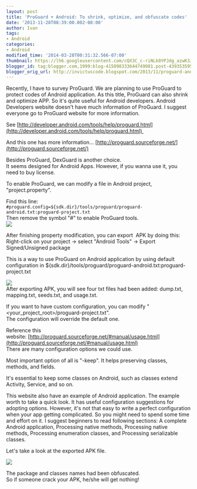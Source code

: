 ```yaml
---
layout: post
title: 'ProGuard + Android: To shrink, optimize, and obfuscate codes'
date: '2013-11-28T08:39:00.002-08:00'
author: Ivan
tags:
- Android
categories:
- Android
modified_time: '2014-03-28T00:31:32.566-07:00'
thumbnail: https://lh6.googleusercontent.com/cQX3C_c-riNLk0YPJdg_azwK3J-yBhxODQPoOcsfVPiDQZpwc7rwm_CyKOJq34s-nOYVd41Bheewjl94rBqVGywsCNwP9a8Mqy9rn6F1RZFwZmZcagNXca7rrV7D=s72-c
blogger_id: tag:blogger.com,1999:blog-415098333644749081.post-439353595896787870
blogger_orig_url: http://invictuscode.blogspot.com/2013/11/proguard-android-to-shrink-optimize-and.html
---
```


Recently, I have to survey ProGuard. We are planning to use ProGuard to protect codes of Android application. As this title, ProGuard can also shrink and optimize APP. So it's quite useful for Android developers. Android Developers website doesn't have much information of ProGuard. I suggest everyone go to ProGuard website for more information.

  

See [http://developer.android.com/tools/help/proguard.html](http://developer.android.com/tools/help/proguard.html) 

And this one has more information... [http://proguard.sourceforge.net/](http://proguard.sourceforge.net/)

  

Besides ProGuard, DexGuard is another choice.  
It seems designed for Android Apps. However, if you wanna use it, you need to buy license.  
  
To enable ProGuard, we can modify a file in Android project, "project.property".  
  
Find this line:  
`#proguard.config=${sdk.dir}/tools/proguard/proguard-android.txt:proguard-project.txt`  
Then remove the symbol "#" to enable ProGuard tools.  
![](https://lh6.googleusercontent.com/cQX3C_c-riNLk0YPJdg_azwK3J-yBhxODQPoOcsfVPiDQZpwc7rwm_CyKOJq34s-nOYVd41Bheewjl94rBqVGywsCNwP9a8Mqy9rn6F1RZFwZmZcagNXca7rrV7D)  
  
After finishing property modification, you can export  APK by doing this:  
Right-click on your project -> select "Android Tools" -> Export Signed/Unsigned package  
  
This is a way to use ProGuard on Android application by using default configuration in ${sdk.dir}/tools/proguard/proguard-android.txt:proguard-project.txt  
  
![](https://lh4.googleusercontent.com/pn8rMjwN9tUZiEatkYqOvodqQqn632HCUt8-jZrVcIHtmuU4HLD5n7pNDJtU1uQfRG6Ql0RByibLKSY95lJFHwR6AVhFgcxU5uPHzA0wAVq2WLJndCbVNsKOrJ-x)  
After exporting APK, you will see four txt files had been added: dump.txt, mapping.txt, seeds.txt, and usage.txt.  
  
If you want to have custom configuration, you can modify "<your\_project\_root>/proguard-project.txt".  
The configuration will override the default one.  
  
Reference this website: [http://proguard.sourceforge.net/#manual/usage.html](http://proguard.sourceforge.net/#manual/usage.html)  
There are many configuration options we could use.  

Most important option of all is "-keep". It helps preserving classes, methods, and fields.

It's essential to keep some classes on Android, such as classes extend Activity, Service, and so on.

This website also have an example of Android application. The example worth to take a quick look. It has useful configuration suggestions for adopting options. However, it's not that easy to write a perfect configuration when your app getting complicated. So you might need to spend some time and effort on it. I suggest beginners to read following sections: A complete Android application, Processing native methods, Processing native methods, Processing enumeration classes, and Processing serializable classes.

  

Let's take a look at the exported APK file.  

[![](http://4.bp.blogspot.com/-YM-QBr7Dg30/UpdzygdqVRI/AAAAAAAAALM/M4SaXCvlsw4/s1600/123123.png)](http://4.bp.blogspot.com/-YM-QBr7Dg30/UpdzygdqVRI/AAAAAAAAALM/M4SaXCvlsw4/s1600/123123.png)

  
The package and classes names had been obfuscated.  
So if someone crack your APK, he/she will get nothing!